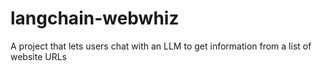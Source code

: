 # langchain-webwhiz
A project that lets users chat with an LLM to get information from a list of website URLs
